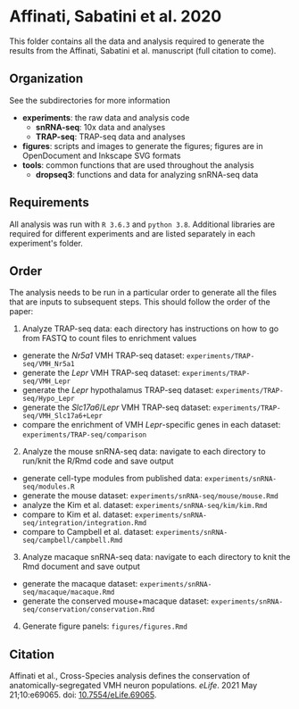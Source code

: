# Affinati, Sabatini et al. 2020
This folder contains all the data and analysis required to generate the results from the Affinati, Sabatini et al. manuscript (full citation to come).

## Organization
See the subdirectories for more information
* **experiments**: the raw data and analysis code
  * **snRNA-seq**: 10x data and analyses
  * **TRAP-seq**: TRAP-seq data and analyses
* **figures**: scripts and images to generate the figures; figures are in OpenDocument and Inkscape SVG formats
* **tools**: common functions that are used throughout the analysis
  * **dropseq3**: functions and data for analyzing snRNA-seq data

## Requirements
All analysis was run with `R 3.6.3` and `python 3.8`. Additional libraries are required for different experiments and are listed separately in each experiment's folder.

## Order
The analysis needs to be run in a particular order to generate all the files that are inputs to subsequent steps. This should follow the order of the paper:
1. Analyze TRAP-seq data: each directory has instructions on how to go from FASTQ to count files to enrichment values
  * generate the *Nr5a1* VMH TRAP-seq dataset: `experiments/TRAP-seq/VMH_Nr5a1`
  * generate the *Lepr* VMH TRAP-seq dataset: `experiments/TRAP-seq/VMH_Lepr`
  * generate the *Lepr* hypothalamus TRAP-seq dataset: `experiments/TRAP-seq/Hypo_Lepr`
  * generate the *Slc17a6*/*Lepr* VMH TRAP-seq dataset: `experiments/TRAP-seq/VMH_Slc17a6+Lepr`
  * compare the enrichment of VMH *Lepr*-specific genes in each dataset: `experiments/TRAP-seq/comparison`
2. Analyze the mouse snRNA-seq data: navigate to each directory to run/knit the R/Rmd code and save output
  * generate cell-type modules from published data: `experiments/snRNA-seq/modules.R`
  * generate the mouse dataset: `experiments/snRNA-seq/mouse/mouse.Rmd`
  * analyze the Kim et al. dataset: `experiments/snRNA-seq/kim/kim.Rmd`
  * compare to Kim et al. dataset: `experiments/snRNA-seq/integration/integration.Rmd`
  * compare to Campbell et al. dataset: `experiments/snRNA-seq/campbell/campbell.Rmd`
3. Analyze macaque snRNA-seq data: navigate to each directory to knit the Rmd document and save output
  * generate the macaque dataset: `experiments/snRNA-seq/macaque/macaque.Rmd`
  * generate the conserved mouse+macaque dataset: `experiments/snRNA-seq/conservation/conservation.Rmd`
4. Generate figure panels: `figures/figures.Rmd`

## Citation
Affinati et al., Cross-Species analysis defines the conservation of anatomically-segregated VMH neuron populations. *eLife*. 2021 May 21;10:e69065. doi: [10.7554/eLife.69065](https://doi.org/10.7554/elife.69065).
